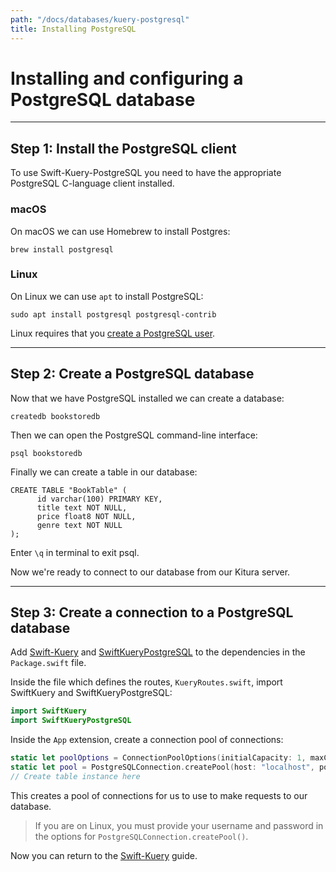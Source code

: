 ```yaml
---
path: "/docs/databases/kuery-postgresql"
title: Installing PostgreSQL
---
```


# Installing and configuring a PostgreSQL database

---

## Step 1: Install the PostgreSQL client

To use Swift-Kuery-PostgreSQL you need to have the appropriate PostgreSQL C-language client installed.

### macOS

On macOS we can use Homebrew to install Postgres:
```
brew install postgresql
```

### Linux

On Linux we can use `apt` to install PostgreSQL:
```
sudo apt install postgresql postgresql-contrib
```
Linux requires that you [create a PostgreSQL user](http://postgresguide.com/setup/users.html).

---

## Step 2: Create a PostgreSQL database

Now that we have PostgreSQL installed we can create a database:
```
createdb bookstoredb
```
Then we can open the PostgreSQL command-line interface:
```
psql bookstoredb
```
Finally we can create a table in our database:
```
CREATE TABLE "BookTable" (
      id varchar(100) PRIMARY KEY,
      title text NOT NULL,
      price float8 NOT NULL,
      genre text NOT NULL
);
```
Enter `\q` in terminal to exit psql.

Now we're ready to connect to our database from our Kitura server.

---

## Step 3: Create a connection to a PostgreSQL database

Add [Swift-Kuery](https://github.com/IBM-Swift/Swift-Kuery#update-your-packageswift-file) and [SwiftKueryPostgreSQL](https://github.com/IBM-Swift/Swift-Kuery-PostgreSQL#add-dependencies) to the dependencies in the `Package.swift` file.

Inside the file which defines the routes, `KueryRoutes.swift`, import SwiftKuery and SwiftKueryPostgreSQL:
```swift
import SwiftKuery
import SwiftKueryPostgreSQL
```

Inside the `App` extension, create a connection pool of connections:
```swift
static let poolOptions = ConnectionPoolOptions(initialCapacity: 1, maxCapacity: 5)
static let pool = PostgreSQLConnection.createPool(host: "localhost", port: 5432, options: [.databaseName("bookstoredb")], poolOptions: poolOptions)
// Create table instance here
```

This creates a pool of connections for us to use to make requests to our database.

>If you are on Linux, you must provide your username and password in the options for `PostgreSQLConnection.createPool()`.

Now you can return to the [Swift-Kuery](./kuery#step-2-install-a-database-plugin) guide.

